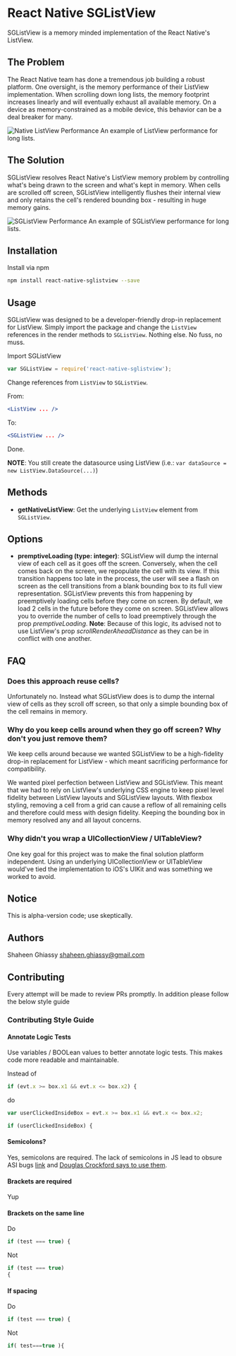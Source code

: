 # React Native SGListView

SGListView is a memory minded implementation of the React Native's ListView.

## The Problem

The React Native team has done a tremendous job building a robust platform. One oversight, is the memory performance of their ListView implementation. When scrolling down long lists, the memory footprint increases linearly and will eventually exhaust all available memory. On a device as memory-constrained as a mobile device, this behavior can be a deal breaker for many.

![Native ListView Performance](http://cl.ly/image/1E1Q2M2x1Y3F/Before.png)
An example of ListView performance for long lists.

## The Solution

SGListView resolves React Native's ListView memory problem by controlling what's being drawn to the screen and what's kept in memory. When cells are scrolled off screen, SGListView intelligently flushes their internal view and only retains the cell's rendered bounding box - resulting in huge memory gains.

![SGListView Performance](http://cl.ly/image/3e2y0a1C1n0K/After.png)
An example of SGListView performance for long lists.


## Installation

Install via npm

```bash
npm install react-native-sglistview --save
```

## Usage

SGListView was designed to be a developer-friendly drop-in replacement for ListView. Simply import the package and change the `ListView` references in the render methods to `SGListView`. Nothing else. No fuss, no muss.

Import SGListView

```js
var SGListView = require('react-native-sglistview');
```

Change references from `ListView` to `SGListView`.

From:
```jsx
<ListView ... />
```
To:
```jsx
<SGListView ... />
```

Done.

**NOTE**: You still create the datasource using ListView (i.e.: `var dataSource = new ListView.DataSource(...)`)

## Methods

  * **getNativeListView**: Get the underlying `ListView` element from `SGListView`.

## Options

  * **premptiveLoading (type: integer)**: SGListView will dump the internal view of each cell as it goes off the screen. Conversely, when the cell comes back on the screen, we repopulate the cell with its view. If this transition happens too late in the process, the user will see a flash on screen as the cell transitions from a blank bounding box to its full view representation. SGListView prevents this from happening by preemptively loading cells before they come on screen. By default, we load 2 cells in the future before they come on screen. SGListView allows you to override the number of cells to load preemptively through the prop *premptiveLoading*. **Note**: Because of this logic, its advised not to use ListView's prop *scrollRenderAheadDistance* as they can be in conflict with one another.

## FAQ

### Does this approach reuse cells?

Unfortunately no. Instead what SGListView does is to dump the internal view of cells as they scroll off screen, so that only a simple bounding box of the cell remains in memory.

### Why do you keep cells around when they go off screen? Why don't you just remove them?

We keep cells around because we wanted SGListView to be a high-fidelity drop-in replacement for ListView - which meant sacrificing performance for compatibility.

We wanted pixel perfection between ListView and SGListView. This meant that we had to rely on ListView's underlying CSS engine to keep pixel level fidelity between ListView layouts and SGListView layouts. With flexbox styling, removing a cell from a grid can cause a reflow of all remaining cells and therefore could mess with design fidelity. Keeping the bounding box in memory resolved any and all layout concerns.

### Why didn't you wrap a UICollectionView / UITableView?

One key goal for this project was to make the final solution platform independent. Using an underlying UICollectionView or UITableView would've tied the implementation to iOS's UIKit and was something we worked to avoid.

## Notice

This is alpha-version code; use skeptically.

## Authors

Shaheen Ghiassy <shaheen.ghiassy@gmail.com>

## Contributing

Every attempt will be made to review PRs promptly. In addition please follow the below style guide

### Contributing Style Guide

#### Annotate Logic Tests

Use variables / BOOLean values to better annotate logic tests. This makes code more readable and maintainable.

Instead of

```js
if (evt.x >= box.x1 && evt.x <= box.x2) {
```

do

```js
var userClickedInsideBox = evt.x >= box.x1 && evt.x <= box.x2;

if (userClickedInsideBox) {
```

#### Semicolons?

Yes, semicolons are required. The lack of semicolons in JS lead to obsure ASI bugs [link](http://stackoverflow.com/questions/444080/do-you-recommend-using-semicolons-after-every-statement-in-javascript) and [Douglas Crockford says to use them](http://javascript.crockford.com/code.html).

#### Brackets are required

Yup

#### Brackets on the same line

Do

```js
if (test === true) {
```

Not

```js
if (test === true)
{
```

#### If spacing

Do

```js
if (test === true) {
```

Not

```js
if( test===true ){
```
